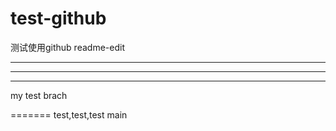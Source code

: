 # test-github
测试使用github
readme-edit

***

---

- - - -

my test brach

=======
test,test,test
main
